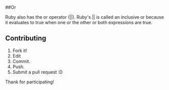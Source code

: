 ##Or

Ruby also has the or operator (||). Ruby's || is called an inclusive or because it evaluates to true when one or the other or both expressions are true. 




## Contributing

1. Fork it!
2. Edit
3. Commit.
4. Push.
5. Submit a pull request :D

Thank for participating!